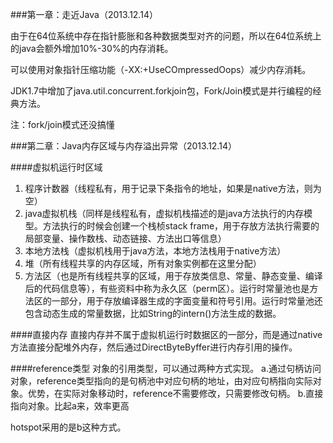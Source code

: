 ###第一章：走近Java（2013.12.14）

由于在64位系统中存在指针膨胀和各种数据类型对齐的问题，所以在64位系统上的java会额外增加10%-30%的内存消耗。


可以使用对象指针压缩功能（-XX:+UseCOmpressedOops）减少内存消耗。


JDK1.7中增加了java.util.concurrent.forkjoin包，Fork/Join模式是并行编程的经典方法。


注：fork/join模式还没搞懂


###第二章：Java内存区域与内存溢出异常（2013.12.14）


####虚拟机运行时区域


  1. 程序计数器（线程私有，用于记录下条指令的地址，如果是native方法，则为空）
  2. java虚拟机栈（同样是线程私有，虚拟机栈描述的是java方法执行的内存模型。方法执行的时候会创建一个栈桢stack frame，用于存放方法执行需要的局部变量、操作数栈、动态链接、方法出口等信息）
  3. 本地方法栈（虚拟机栈用于java方法，本地方法栈用于native方法）
  4. 堆（所有线程共享的内存区域，所有对象实例都在这里分配）
  5. 方法区（也是所有线程共享的区域，用于存放类信息、常量、静态变量、编译后的代码信息等），有些资料中称为永久区（perm区）。运行时常量池也是方法区的一部分，用于存放编译器生成的字面变量和符号引用。运行时常量池还包含动态生成的常量数据，比如String的intern()方法生成的数据。



####直接内存
直接内存并不属于虚拟机运行时数据区的一部分，而是通过native方法直接分配堆外内存，然后通过DirectByteByffer进行内存引用的操作。

####reference类型
对象的引用类型，可以通过两种方式实现。
a.通过句柄访问对象，reference类型指向的是句柄池中对应句柄的地址，由对应句柄指向实际对象。优势，在实际对象移动时，reference不需要修改，只需要修改句柄。
b.直接指向对象。比起a来，效率更高


hotspot采用的是b这种方式。